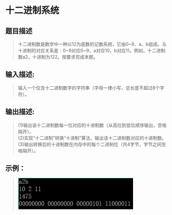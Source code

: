 # 十二进制系统

## 题目描述
>十二进制数是数学中一种以12为底数的记数系统，它由0~9、a、b组成。与十进制的对应关系是：0~9对应0~9，a对应10，b对应11。例如，十二进制数a2，十进制为122。按要求完成本题。    

## 输入描述:
>输入一个仅含十二进制数字的字符串（字母一律小写，总长度不超过8个字符）。    

## 输出描述:
>(1)输出该十二进制数每一位对应的十进制数（从高位到低位顺序输出，空格隔开）。    
>(2)实现“十二进制”转换“十进制”算法，输出该十二进制数对应的十进制数。    
>(3)输出转换后的十进制数在内存中的每个二进制位（共4字节，字节之间空格隔开）。    


## 示例：
>![Image text](sample.PNG)
